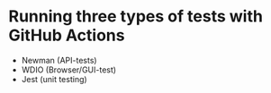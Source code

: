 # Running three types of tests with GitHub Actions
* Newman (API-tests)
* WDIO (Browser/GUI-test)
* Jest (unit testing)